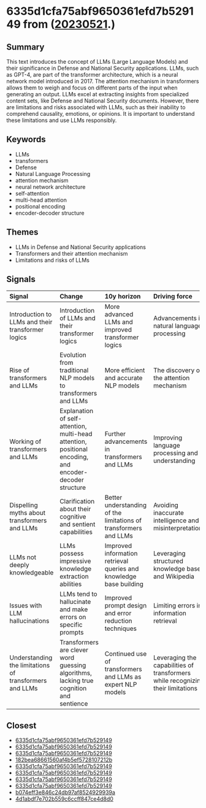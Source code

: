 # 6335d1cfa75abf9650361efd7b529149 from ([20230521](https://kghosh.substack.com/p/20230521).)

## Summary

This text introduces the concept of LLMs (Large Language Models) and their significance in Defense and National Security applications. LLMs, such as GPT-4, are part of the transformer architecture, which is a neural network model introduced in 2017. The attention mechanism in transformers allows them to weigh and focus on different parts of the input when generating an output. LLMs excel at extracting insights from specialized content sets, like Defense and National Security documents. However, there are limitations and risks associated with LLMs, such as their inability to comprehend causality, emotions, or opinions. It is important to understand these limitations and use LLMs responsibly.

## Keywords

* LLMs
* transformers
* Defense
* Natural Language Processing
* attention mechanism
* neural network architecture
* self-attention
* multi-head attention
* positional encoding
* encoder-decoder structure

## Themes

* LLMs in Defense and National Security applications
* Transformers and their attention mechanism
* Limitations and risks of LLMs

## Signals

| Signal                                                 | Change                                                                                                  | 10y horizon                                                        | Driving force                                                                   |
|:-------------------------------------------------------|:--------------------------------------------------------------------------------------------------------|:-------------------------------------------------------------------|:--------------------------------------------------------------------------------|
| Introduction to LLMs and their transformer logics      | Introduction of LLMs and their transformer logics                                                       | More advanced LLMs and improved transformer logics                 | Advancements in natural language processing                                     |
| Rise of transformers and LLMs                          | Evolution from traditional NLP models to transformers and LLMs                                          | More efficient and accurate NLP models                             | The discovery of the attention mechanism                                        |
| Working of transformers and LLMs                       | Explanation of self-attention, multi-head attention, positional encoding, and encoder-decoder structure | Further advancements in transformers and LLMs                      | Improving language processing and understanding                                 |
| Dispelling myths about transformers and LLMs           | Clarification about their cognitive and sentient capabilities                                           | Better understanding of the limitations of transformers and LLMs   | Avoiding inaccurate intelligence and misinterpretations                         |
| LLMs not deeply knowledgeable                          | LLMs possess impressive knowledge extraction abilities                                                  | Improved information retrieval queries and knowledge base building | Leveraging structured knowledge bases and Wikipedia                             |
| Issues with LLM hallucinations                         | LLMs tend to hallucinate and make errors on specific prompts                                            | Improved prompt design and error reduction techniques              | Limiting errors in information retrieval                                        |
| Understanding the limitations of transformers and LLMs | Transformers are clever word guessing algorithms, lacking true cognition and sentience                  | Continued use of transformers and LLMs as expert NLP models        | Leveraging the capabilities of transformers while recognizing their limitations |

## Closest

* [6335d1cfa75abf9650361efd7b529149](6335d1cfa75abf9650361efd7b529149)
* [6335d1cfa75abf9650361efd7b529149](6335d1cfa75abf9650361efd7b529149)
* [6335d1cfa75abf9650361efd7b529149](6335d1cfa75abf9650361efd7b529149)
* [182bea68661560af4b5ef5728107212b](182bea68661560af4b5ef5728107212b)
* [6335d1cfa75abf9650361efd7b529149](6335d1cfa75abf9650361efd7b529149)
* [6335d1cfa75abf9650361efd7b529149](6335d1cfa75abf9650361efd7b529149)
* [6335d1cfa75abf9650361efd7b529149](6335d1cfa75abf9650361efd7b529149)
* [6335d1cfa75abf9650361efd7b529149](6335d1cfa75abf9650361efd7b529149)
* [b074eff3e846c24db97af8524929939a](b074eff3e846c24db97af8524929939a)
* [4d1abdf7e702b559c6ccff847ce4d8d0](4d1abdf7e702b559c6ccff847ce4d8d0)